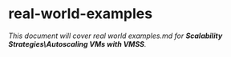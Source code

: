 # real-world-examples

_This document will cover real world examples.md for **Scalability Strategies\Autoscaling VMs with VMSS**._
